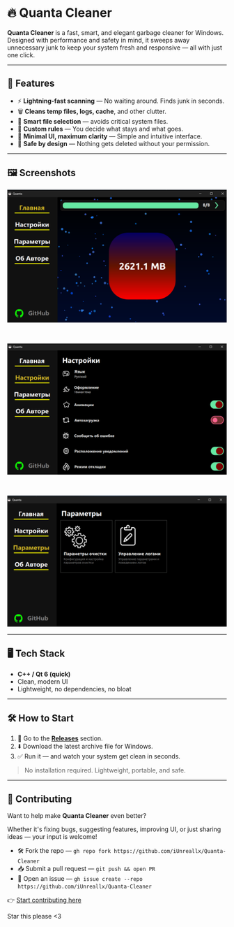 # 🔥 Quanta Cleaner

**Quanta Cleaner** is a fast, smart, and elegant garbage cleaner for Windows. Designed with performance and safety in mind, it sweeps away unnecessary junk to keep your system fresh and responsive — all with just one click.

---

## 🚀 Features

- ⚡ **Lightning-fast scanning** — No waiting around. Finds junk in seconds.
- 🗑️ **Cleans temp files, logs, cache**, and other clutter.
- 🧠 **Smart file selection** — avoids critical system files.
- 🎯 **Custom rules** — You decide what stays and what goes.
- 🧼 **Minimal UI, maximum clarity** — Simple and intuitive interface.
- 🔐 **Safe by design** — Nothing gets deleted without your permission.

---


## 🖼️ Screenshots

<p align="center">
  <img src="screenshots/app1.png" alt="Preview 1" width="600" />
</p>

<p>&nbsp;</p>

<p align="center">
  <img src="screenshots/app2.png" alt="Preview 2" width="600" />
</p>

<p>&nbsp;</p>

<p align="center">
  <img src="screenshots/app3.png" alt="Preview 3" width="600" />
</p>

---


## 🖥️ Tech Stack

- **C++ / Qt 6 (quick)**
- Clean, modern UI
- Lightweight, no dependencies, no bloat

---


## 🛠️ How to Start

1. 🚀 Go to the [**Releases**](https://github.com/iUnreallx/Quanta-Cleaner/releases) section.
2. ⬇️ Download the latest archive file for Windows.
3. ✅ Run it — and watch your system get clean in seconds.

> No installation required. Lightweight, portable, and safe.

---

## 🤝 Contributing

Want to help make **Quanta Cleaner** even better?

Whether it's fixing bugs, suggesting features, improving UI, or just sharing ideas — your input is welcome!



- 🛠️ Fork the repo — `gh repo fork https://github.com/iUnreallx/Quanta-Cleaner`
- 📥 Submit a pull request — `git push && open PR`
- 💬 Open an issue — `gh issue create --repo https://github.com/iUnreallx/Quanta-Cleaner`


👉 [Start contributing here](https://github.com/iUnreallx/Quanta-Cleaner)


Star this please <3
